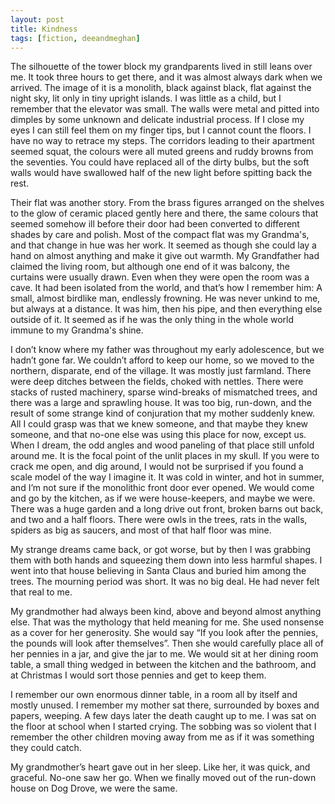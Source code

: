 ```yaml
---
layout: post
title: Kindness
tags: [fiction, deeandmeghan]
---
```


The silhouette of the tower block my grandparents lived in still leans over me. It took three hours to get there, and it was almost always dark when we arrived. The image of it is a monolith, black against black, flat against the night sky, lit only in tiny upright islands. I was little as a child, but I remember that the elevator was small. The walls were metal and pitted into dimples by some unknown and delicate industrial process. If I close my eyes I can still feel them on my finger tips, but I cannot count the floors. I have no way to retrace my steps. The corridors leading to their apartment seemed squat, the colours were all muted greens and ruddy browns from the seventies. You could have replaced all of the dirty bulbs, but the soft walls would have swallowed half of the new light before spitting back the rest.
<!--more-->

Their flat was another story. From the brass figures arranged on the shelves to the glow of ceramic placed gently here and there, the same colours that seemed somehow ill before their door had been converted to different shades by care and polish. Most of the compact flat was my Grandma's, and that change in hue was her work. It seemed as though she could lay a hand on almost anything and make it give out warmth. My Grandfather had claimed the living room, but although one end of it was balcony, the curtains were usually drawn. Even when they were open the room was a cave. It had been isolated from the world, and that’s how I remember him: A small, almost birdlike man, endlessly frowning. He was never unkind to me, but always at a distance. It was him, then his pipe, and then everything else outside of it. It seemed as if he was the only thing in the whole world immune to my Grandma's shine.


I don’t know where my father was throughout my early adolescence, but we hadn’t gone far. We couldn’t afford to keep our home, so we moved to the northern, disparate, end of the village. It was mostly just farmland. There were deep ditches between the fields, choked with nettles. There were stacks of rusted machinery, sparse wind-breaks of mismatched trees, and there was a large and sprawling house. It was too big, run-down, and the result of some strange kind of conjuration that my mother suddenly knew. All I could grasp was that we knew someone, and that maybe they knew someone, and that no-one else was using this place for now, except us. When I dream, the odd angles and wood paneling of that place still unfold around me. It is the focal point of the unlit places in my skull. If you were to crack me open, and dig around, I would not be surprised if you found a scale model of the way I imagine it. It was cold in winter, and hot in summer, and I’m not sure if the monolithic front door ever opened. We would come and go by the kitchen, as if we were house-keepers, and maybe we were. There was a huge garden and a long drive out front, broken barns out back, and two and a half floors. There were owls in the trees, rats in the walls, spiders as big as saucers, and most of that half floor was mine.


My strange dreams came back, or got worse, but by then I was grabbing them with both hands and squeezing them down into less harmful shapes. I went into that house believing in Santa Claus and buried him among the trees. The mourning period was short. It was no big deal. He had never felt that real to me.


My grandmother had always been kind, above and beyond almost anything else. That was the mythology that held meaning for me. She used nonsense as a cover for her generosity. She would say “If you look after the pennies, the pounds will look after themselves”. Then she would carefully place all of her pennies in a jar, and give the jar to me. We would sit at her dining room table, a small thing wedged in between the kitchen and the bathroom, and at Christmas I would sort those pennies and get to keep them.


I remember our own enormous dinner table, in a room all by itself and mostly unused. I remember my mother sat there, surrounded by boxes and papers, weeping. A few days later the death caught up to me. I was sat on the floor at school when I started crying. The sobbing was so violent that I remember the other children moving away from me as if it was something they could catch.


My grandmother’s heart gave out in her sleep. Like her, it was quick, and graceful. No-one saw her go. When we finally moved out of the run-down house on Dog Drove, we were the same.
